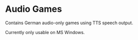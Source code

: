 # Audio Games

Contains German audio-only games using TTS speech output.

Currently only usable on MS Windows.
